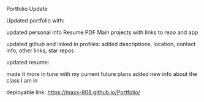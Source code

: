 Portfolio Update

Updated portfolio with:

updated personal info
Resume PDF
Main projects with links to repo and app

updated github and linked in profiles:
added descriptions, location, contact info, other links, star repos

updated resume:

made it more in tune with my current future plans
added new info about the class I am in

deployable link: https://maxx-808.github.io/Portfolio/
